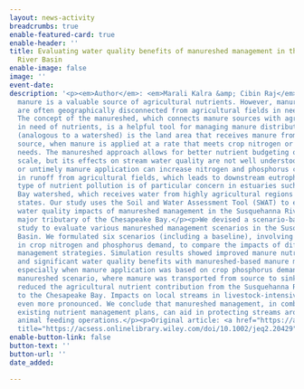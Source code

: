 ```yaml
---
layout: news-activity
breadcrumbs: true
enable-featured-card: true
enable-header: ''
title: Evaluating water quality benefits of manureshed management in the Susquehanna
  River Basin
enable-image: false
image: ''
event-date: 
description: '<p><em>Author</em>: <em>Marali Kalra &amp; Cibin Raj</em></p><p>Livestock
  manure is a valuable source of agricultural nutrients. However, manure source areas
  are often geographically disconnected from agricultural fields in need of fertilizer.
  The concept of the manureshed, which connects manure sources with agricultural fields
  in need of nutrients, is a helpful tool for managing manure distribution. A manureshed
  (analogous to a watershed) is the land area that receives manure from a specific
  source, when manure is applied at a rate that meets crop nitrogen or phosphorus
  needs. The manureshed approach allows for better nutrient budgeting on a regional
  scale, but its effects on stream water quality are not well understood. Excessive
  or untimely manure application can increase nitrogen and phosphorus concentrations
  in runoff from agricultural fields, which leads to downstream eutrophication. This
  type of nutrient pollution is of particular concern in estuaries such as the Chesapeake
  Bay watershed, which receives water from highly agricultural regions in the surrounding
  states. Our study uses the Soil and Water Assessment Tool (SWAT) to examine the
  water quality impacts of manureshed management in the Susquehanna River Basin, a
  major tributary of the Chesapeake Bay.</p><p>We devised a scenario-based modeling
  study to evaluate various manureshed management scenarios in the Susquehanna River
  Basin. We formulated six scenarios (including a baseline), involving variations
  in crop nitrogen and phosphorus demand, to compare the impacts of different manureshed
  management strategies. Simulation results showed improved manure nutrient use efficiency
  and significant water quality benefits with manureshed-based manure management,
  especially when manure application was based on crop phosphorus demand. A nutrient-balanced
  manureshed scenario, where manure was transported from source to sink areas, also
  reduced the agricultural nutrient contribution from the Susquehanna River Basin
  to the Chesapeake Bay. Impacts on local streams in livestock-intensive areas were
  even more pronounced. We conclude that manureshed management, in combination with
  existing nutrient management plans, can aid in protecting streams around concentrated
  animal feeding operations.</p><p>Original article: <a href="https://acsess.onlinelibrary.wiley.com/doi/10.1002/jeq2.20429"
  title="https://acsess.onlinelibrary.wiley.com/doi/10.1002/jeq2.20429">https://acsess.onlinelibrary.wiley.com/doi/10.1002/jeq2.20429</a></p>'
enable-button-link: false
button-text: ''
button-url: ''
date_added: 

---
```

